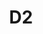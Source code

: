---
codehost: https://github.com/https://github.com/terrastruct/d2
logohandle: d2lang
sort: d2lang
title: D2
website: https://d2lang.com/
---